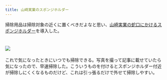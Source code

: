 ```yaml
---
title: 山崎実業のスポンジホルダー
---
```

掃除用品は掃除対象の近くに置くべきだよなと思い、[山崎実業の蛇口にかけるスポンジホルダー](https://www.amazon.co.jp/dp/B07MM4GC6P)を導入した。

![](https://lh4.googleusercontent.com/FIN10Q2_IpeDXQPNH6-Uz6JOyQua4tQOU1zpIcfoNHEflFGDpYp44iMv7EXMCtEbv2q0Mtw16YndWC6HuEJ4j-Y_mMSCNyxAqfH73vrwXq5f7rTEl28uHSNEuCwYZIfeXjpUNMWmNLPYK_hXKvTqiY8P-LVm_rsFdc5ccte48FphY1UMiepwrEodmADa)
===================================================================================================================================================================================================================================

これで気になったときにいつでも掃除できる。写真を撮って記事に載せていたら気になったので、早速掃除した。こういうものを付けるとスポンジホルダー付近が掃除しにくくなるものだけど、これは引っ張るだけで外せて掃除しやすい。
